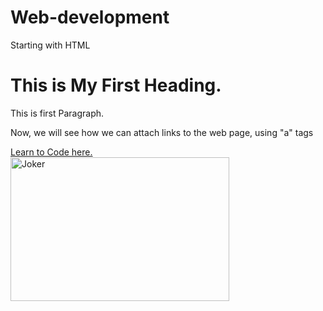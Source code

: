 # Web-development
Starting with HTML


<!DOCTYPE html>
<html>
  
  <head>
    <title>This is First Webpage</title>
  </head>
  
  <body>
    <h1> This is My First Heading. </h1>
    <p> This is first Paragraph. </p>
    <p> Now, we will see how we can attach links to the web page, using "a" tags</p>
    <a href = "https://www.w3schools.com"> Learn to Code here. </a>
    <br>
    <img src = "https://www.w3schools.com/w3images/streetart2.jpg" alt = "Joker" width = "350-" height = "230">
  </body>
</html>
